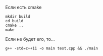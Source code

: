 Если есть cmake

```
mkdir build
cd build
cmake ..
make
```
Если не будет его, то...
```
g++ -std=c++11 -o main test.cpp && ./main
```
